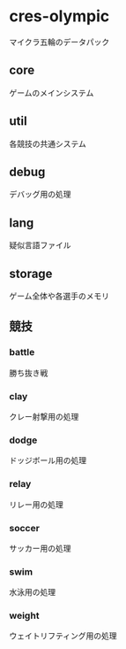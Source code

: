 # cres-olympic
マイクラ五輪のデータパック
## core
ゲームのメインシステム
## util
各競技の共通システム
## debug
デバッグ用の処理
## lang
疑似言語ファイル
## storage
ゲーム全体や各選手のメモリ

## 競技
### battle
勝ち抜き戦
### clay
クレー射撃用の処理
### dodge
ドッジボール用の処理
### relay
リレー用の処理
### soccer
サッカー用の処理
### swim
水泳用の処理
### weight
ウェイトリフティング用の処理
